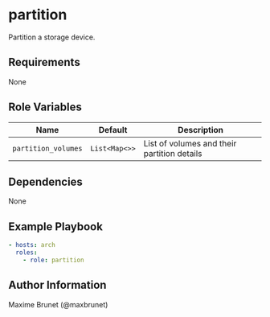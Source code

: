 # partition

Partition a storage device.

## Requirements

None

## Role Variables

| Name                | Default       | Description                                 |
| ------------------- | ------------- | ------------------------------------------- |
| `partition_volumes` | `List<Map<>>` | List of volumes and their partition details |

## Dependencies

None

## Example Playbook

```yaml
- hosts: arch
  roles:
    - role: partition
```

## Author Information

Maxime Brunet (@maxbrunet)
